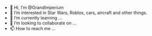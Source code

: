 - 👋 Hi, I’m @GrandImperium
- 👀 I’m interested in Star Wars, Roblox, cars, aircraft and other things.
- 🌱 I’m currently learning ...
- 💞️ I’m looking to collaborate on ...
- 📫 How to reach me ...

<!---
GrandImperium/GrandImperium is a ✨ special ✨ repository because its `README.md` (this file) appears on your GitHub profile.
You can click the Preview link to take a look at your changes.
--->
